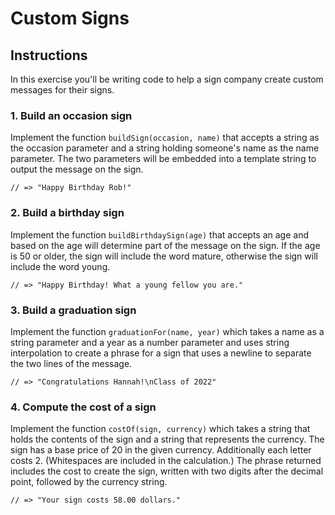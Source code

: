 # Custom Signs

## Instructions
In this exercise you'll be writing code to help a sign company create custom messages for their signs.

### 1. Build an occasion sign
Implement the function ``buildSign(occasion, name)`` that accepts a string as the occasion parameter and a string holding someone's name as the name parameter. The two parameters will be embedded into a template string to output the message on the sign.

```buildSign('Birthday', 'Rob');
// => "Happy Birthday Rob!"
```
### 2. Build a birthday sign
Implement the function ``buildBirthdaySign(age)`` that accepts an age and based on the age will determine part of the message on the sign. If the age is 50 or older, the sign will include the word mature, otherwise the sign will include the word young.

```buildBirthdaySign(45);
// => "Happy Birthday! What a young fellow you are."
```
### 3. Build a graduation sign
Implement the function ``graduationFor(name, year)`` which takes a name as a string parameter and a year as a number parameter and uses string interpolation to create a phrase for a sign that uses a newline to separate the two lines of the message.

```graduationFor('Hannah', 2022);
// => "Congratulations Hannah!\nClass of 2022"
```
### 4. Compute the cost of a sign
Implement the function ``costOf(sign, currency)`` which takes a string that holds the contents of the sign and a string that represents the currency. The sign has a base price of 20 in the given currency. Additionally each letter costs 2. (Whitespaces are included in the calculation.) The phrase returned includes the cost to create the sign, written with two digits after the decimal point, followed by the currency string.

```costOf('Happy Birthday Rob!', 'dollars');
// => "Your sign costs 58.00 dollars."
```